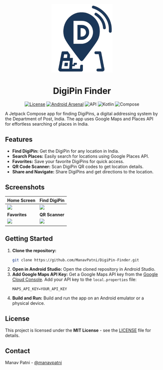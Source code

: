 <p align="center">
  <img src="app/src/main/res/drawable/ic_logo.png" alt="DigiPin Finder Logo" width="200"/>
</p>

<h1 align="center">DigiPin Finder</h1>

<p align="center">
  <a href="https://github.com/ManavPatni/DigiPin-Finder/blob/main/LICENSE"><img src="https://img.shields.io/github/license/ManavPatni/DigiPin-Finder" alt="License"></a>
  <a href="https://android-arsenal.com/details/3/8665"><img src="https://img.shields.io/badge/Android%20Arsenal-DigiPin%20Finder-brightgreen.svg?style=flat" alt="Android Arsenal"></a>
  <img src="https://img.shields.io/badge/API-24%2B-blue.svg?style=flat" alt="API">
  <img src="https://img.shields.io/badge/Kotlin-1.9.0-blueviolet.svg?style=flat" alt="Kotlin">
  <img src="https://img.shields.io/badge/Compose-1.5.4-yellow.svg?style=flat" alt="Compose">
</p>

A Jetpack Compose app for finding DigiPins, a digital addressing system by the Department of Post, India. The app uses Google Maps and Places API for effortless searching of places in India.

## Features

*   **Find DigiPin:** Get the DigiPin for any location in India.
*   **Search Places:** Easily search for locations using Google Places API.
*   **Favorites:** Save your favorite DigiPins for quick access.
*   **QR Code Scanner:** Scan DigiPin QR codes to get location details.
*   **Share and Navigate:** Share DigiPins and get directions to the location.

## Screenshots

| Home Screen                                     | Find DigiPin                                      |
| ----------------------------------------------- | ------------------------------------------------- |
| <img src="screenshots/home.png" width="250"/>   | <img src="screenshots/find.png" width="250"/>     |
| **Favorites**                                   | **QR Scanner**                                    |
| <img src="screenshots/favorites.png" width="250"/> | <img src="screenshots/qr.png" width="250"/>       |

## Getting Started

1.  **Clone the repository:**
    ```bash
    git clone https://github.com/ManavPatni/DigiPin-Finder.git
    ```
2.  **Open in Android Studio:**
    Open the cloned repository in Android Studio.
3.  **Add Google Maps API Key:**
    Get a Google Maps API key from the [Google Cloud Console](https://console.cloud.google.com/google/maps-apis/overview).
    Add your API key to the `local.properties` file:
    ```
    MAPS_API_KEY=YOUR_API_KEY
    ```
4.  **Build and Run:**
    Build and run the app on an Android emulator or a physical device.

## License

This project is licensed under the **MIT License** - see the [LICENSE](LICENSE) file for details.

## Contact

Manav Patni - [@manavpatni](https://www.linkedin.com/in/manavpatni/)

